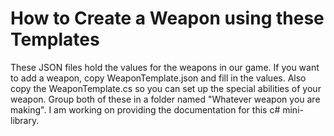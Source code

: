 # How to Create a Weapon using these Templates
These JSON files hold the values for the weapons in our game. If you want to add a weapon, copy WeaponTemplate.json and fill in the values. Also copy the WeaponTemplate.cs so you can set up the special abilities of your weapon. Group both of these in a folder named "Whatever weapon you are making". I am working on providing the documentation for this c# mini-library.
